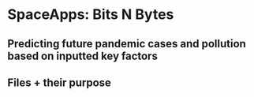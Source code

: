 # SpaceApps: Bits N Bytes
## Predicting future pandemic cases and pollution based on inputted key factors

## Files + their purpose
